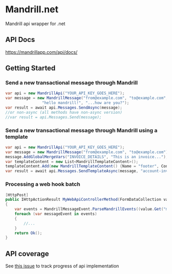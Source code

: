 Mandrill.net
============

Mandrill api wrapper for .net

## API Docs

https://mandrillapp.com/api/docs/

## Getting Started

### Send a new transactional message through Mandrill

```cs
var api = new MandrillApi("YOUR_API_KEY_GOES_HERE");
var message = new MandrillMessage("from@example.com", "to@example.com",
                "hello mandrill!", "...how are you?");
var result = await api.Messages.SendAsync(message);
//or non-async (all methods have non-async version)
//var result = api.Messages.Send(message);
```

### Send a new transactional message through Mandrill using a template
```cs
var api = new MandrillApi("YOUR_API_KEY_GOES_HERE");
var message = new MandrillMessage("from@example.com", "to@example.com");
message.AddGlobalMergeVars("INVOICE_DETAILS", "This is an invoice...");
var templateContent = new List<MandrillTemplateContent>();
templateContent.Add(new MandrillTemplateContent() {Name = "footer", Content = "<footer>Invoice footer</footer>"});
var result = await api.Messages.SendTemplateAsync(message, "account-invoice", templateContent);
```

### Processing a web hook batch

```cs
[HttpPost]
public IHttpActionResult MyWebApiControllerMethod(FormDataCollection value)
{
    var events = MandrillMessageEvent.ParseMandrillEvents((value.Get("mandrill_events")));
    foreach (var messageEvent in events)
    {
        //...
    }
    return Ok();
}
```

## API coverage



See [this issue](https://github.com/feinoujc/Mandrill.net/issues/1) to track progress of api implementation

